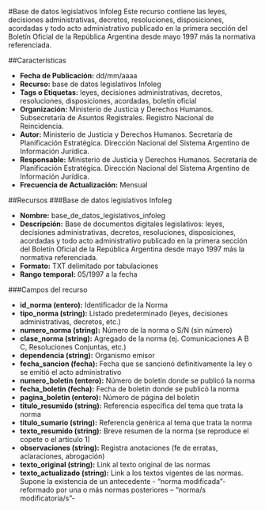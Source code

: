 #Base de datos legislativos Infoleg
Este recurso contiene las leyes, decisiones administrativas, decretos, resoluciones, disposiciones, acordadas y todo acto administrativo publicado en la primera sección del Boletín Oficial de la República Argentina desde mayo 1997 más la normativa referenciada.

##Características
- **Fecha de Publicación:** dd/mm/aaaa
- **Recurso:** base de datos legislativos Infoleg
- **Tags o Etiquetas:** leyes, decisiones administrativas, decretos, resoluciones, disposiciones, acordadas, boletín oficial
- **Organización:** Ministerio de Justicia y Derechos Humanos. Subsecretaría de Asuntos Registrales. Registro Nacional de Reincidencia.
- **Autor:** Ministerio de Justicia y Derechos Humanos. Secretaría de Planificación Estratégica. Dirección Nacional del Sistema Argentino de Información Jurídica.
- **Responsable:** Ministerio de Justicia y Derechos Humanos. Secretaría de Planificación Estratégica. Dirección Nacional del Sistema Argentino de Información Jurídica.
- **Frecuencia de Actualización:** Mensual

##Recursos
###Base de datos legislativos Infoleg
- **Nombre:** base_de_datos_legislativos_infoleg
- **Descripción:** Base de documentos digitales legislativos: leyes, decisiones administrativas, decretos, resoluciones, disposiciones, acordadas y todo acto administrativo publicado en la primera sección del Boletín Oficial de la República Argentina desde mayo 1997 más la normativa referenciada.
- **Formato:** TXT delimitado por tabulaciones
- **Rango temporal:** 05/1997 a la fecha

###Campos del recurso
-	**id_norma (entero):** Identificador de la Norma
-	**tipo_norma (string):** Listado predeterminado (leyes, decisiones administrativas, decretos, etc.)
-	**numero_norma (string):** Número de la norma o S/N (sin número)
-	**clase_norma (string):** Agregado de la norma (ej. Comunicaciones A B C, Resoluciones Conjuntas, etc.)
-	**dependencia (string):** Organismo emisor
-	**fecha_sancion (fecha):** Fecha que se sancionó definitivamente la ley o se emitió el acto administrativo
-	**numero_boletin (entero):** Número de boletín donde se publicó la norma
-	**fecha_boletin (fecha):** Fecha de boletín donde se publicó la norma
-	**pagina_boletin (entero):** Número de página del boletín
-	**titulo_resumido (string):** Referencia específica del tema que trata la norma 
-	**titulo_sumario (string):** Referencia genérica al tema que trata la norma 
-	**texto_resumido (string):** Breve resumen de la norma (se reproduce el copete o el artículo 1)
-	**observaciones (string):** Registra anotaciones (fe de erratas, aclaraciones, abrogación)
-	**texto_original (string):** Link al texto original de las normas
-	**texto_actualizado (string):** Link a los textos vigentes de las normas. Supone la existencia de un antecedente - “norma modificada”-  reformado por  una o más normas posteriores – “norma/s modificatoria/s”-
